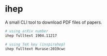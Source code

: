# ihep

A small CLI tool to download PDF files of papers.

```bash
# using arXiv number
ihep fulltext 1904.11217

# using TeX key (inspirehep)
ihep fulltext Murase:2019cwc
```
